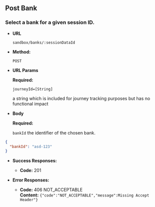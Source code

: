 Post Bank
----

### Select a bank for a given session ID.

* **URL**

  `sandbox/banks/:sessionDataId`

* **Method:**

  `POST`

* **URL Params**

  **Required:**

  `journeyId=[String]`

  a string which is included for journey tracking purposes but has no functional impact

* **Body**

  **Required:**

  `bankId`
  the identifier of the chosen bank.

```json
{
  "bankId": "asd-123"
}
```

* **Success Responses:**

    * **Code:** 201

* **Error Responses:**

    * **Code:** 406 NOT_ACCEPTABLE <br/>
      **Content:** `{"code":"NOT_ACCEPTABLE","message":Missing Accept Header"}`
